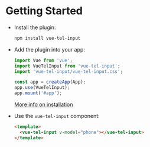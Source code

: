 # Getting Started

- Install the plugin:

  ```sh
  npm install vue-tel-input
  ```

- Add the plugin into your app:

  ```javascript
  import Vue from 'vue';
  import VueTelInput from 'vue-tel-input';
  import 'vue-tel-input/vue-tel-input.css';

  const app = createApp(App);
  app.use(VueTelInput);
  app.mount('#app');
  ```

  [More info on installation](/guide/installation)

- Use the `vue-tel-input` component:

  ```html
  <template>
    <vue-tel-input v-model="phone"></vue-tel-input>
  </template>
  ```
